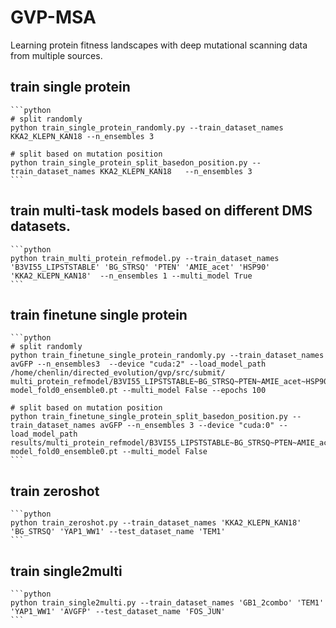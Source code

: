 # GVP-MSA
Learning protein fitness landscapes with deep mutational scanning data from multiple sources.


## train single protein

    ```python
    # split randomly
    python train_single_protein_randomly.py --train_dataset_names KKA2_KLEPN_KAN18 --n_ensembles 3  

    # split based on mutation position
    python train_single_protein_split_basedon_position.py --train_dataset_names KKA2_KLEPN_KAN18   --n_ensembles 3  
    ```
## train multi-task models based on different DMS datasets.

    ```python
    python train_multi_protein_refmodel.py --train_dataset_names 'B3VI55_LIPSTSTABLE' 'BG_STRSQ' 'PTEN' 'AMIE_acet' 'HSP90' 'KKA2_KLEPN_KAN18'  --n_ensembles 1 --multi_model True 
    ```

## train finetune single protein
    ```python
    # split randomly
    python train_finetune_single_protein_randomly.py --train_dataset_names avGFP --n_ensembles3  --device "cuda:2" --load_model_path /home/chenlin/directed_evolution/gvp/src/submit/ multi_protein_refmodel/B3VI55_LIPSTSTABLE~BG_STRSQ~PTEN~AMIE_acet~HSP90~KKA2_KLEPN_KAN18/  model_fold0_ensemble0.pt --multi_model False --epochs 100

    # split based on mutation position
    python train_finetune_single_protein_split_basedon_position.py --train_dataset_names avGFP --n_ensembles 3 --device "cuda:0" --load_model_path results/multi_protein_refmodel/B3VI55_LIPSTSTABLE~BG_STRSQ~PTEN~AMIE_acet~HSP90~KKA2_KLEPN_KAN18/ model_fold0_ensemble0.pt --multi_model False
    ```

## train zeroshot

    ```python
    python train_zeroshot.py --train_dataset_names 'KKA2_KLEPN_KAN18' 'BG_STRSQ' 'YAP1_WW1' --test_dataset_name 'TEM1' 
    ```

## train single2multi 

    ```python
    python train_single2multi.py --train_dataset_names 'GB1_2combo' 'TEM1' 'YAP1_WW1' 'AVGFP' --test_dataset_name 'FOS_JUN' 
    ```

